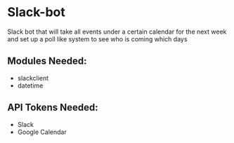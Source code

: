 # Slack-bot
Slack bot that will take all events under a certain calendar for the next week and set up a poll like system to see who is coming which days

## Modules Needed:
* slackclient
* datetime

## API Tokens Needed:
* Slack
* Google Calendar
